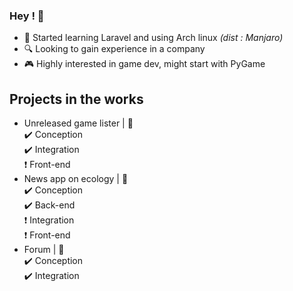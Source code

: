 ### Hey ! 👋

- 🌱 Started learning Laravel and using Arch linux *(dist : Manjaro)*
- 🔍 Looking to gain experience in a company
- 🎮 Highly interested in game dev, might start with PyGame

## Projects in the works

- Unreleased game lister | :pencil:
  <br>:heavy_check_mark: Conception
  <br>:heavy_check_mark: Integration
  <br>:heavy_exclamation_mark: Front-end
- News app on ecology | :newspaper:
  <br>:heavy_check_mark: Conception
  <br>:heavy_check_mark: Back-end
  <br>:heavy_exclamation_mark: Integration
  <br>:heavy_exclamation_mark: Front-end
- Forum | :stars:
  <br>:heavy_check_mark: Conception
  <br>:heavy_check_mark: Integration


<!---
Theo-Beaudouin/Theo-Beaudouin is a ✨ special ✨ repository because its `README.md` (this file) appears on your GitHub profile.
You can click the Preview link to take a look at your changes.
--->
